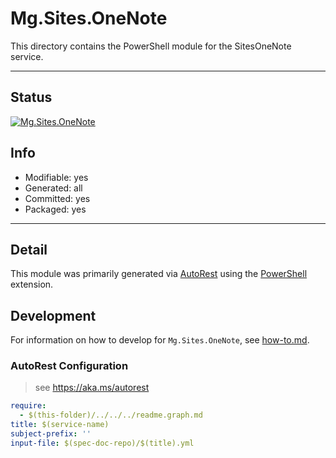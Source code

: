 <!-- region Generated -->
# Mg.Sites.OneNote
This directory contains the PowerShell module for the SitesOneNote service.

---
## Status
[![Mg.Sites.OneNote](https://img.shields.io/powershellgallery/v/Mg.Sites.OneNote.svg?style=flat-square&label=Mg.Sites.OneNote "Mg.Sites.OneNote")](https://www.powershellgallery.com/packages/Mg.Sites.OneNote/)

## Info
- Modifiable: yes
- Generated: all
- Committed: yes
- Packaged: yes

---
## Detail
This module was primarily generated via [AutoRest](https://github.com/Azure/autorest) using the [PowerShell](https://github.com/Azure/autorest.powershell) extension.

## Development
For information on how to develop for `Mg.Sites.OneNote`, see [how-to.md](how-to.md).
<!-- endregion -->

### AutoRest Configuration

> see https://aka.ms/autorest

``` yaml
require:
  - $(this-folder)/../../../readme.graph.md
title: $(service-name)
subject-prefix: ''
input-file: $(spec-doc-repo)/$(title).yml
```
